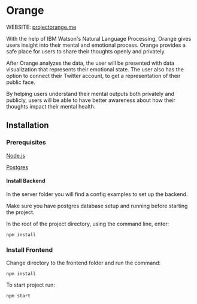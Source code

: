 # Orange

WEBSITE: [projectorange.me](https://projectorange.me/)

With the help of IBM Watson's Natural Language Processing, Orange gives users
insight into their mental and emotional process. Orange provides a safe place
for users to share their thoughts openly and privately.

After Orange analyzes the data, the user will be presented with data
visualization that represents their emotional state. The user also has the
option to connect their Twitter account, to get a representation of their public
face.

By helping users understand their mental outputs both privately and publicly,
users will be able to have better awareness about how their thoughts impact
their mental health.

## Installation

### Prerequisites

[Node.js](https://nodejs.org)

[Postgres](https://www.postgresql.org)

#### Install Backend

In the server folder you will find a config examples to set up the backend.

Make sure you have postgres database setup and running before starting the
project.

In the root of the project directory, using the command line, enter:

`npm install`

### Install Frontend

Change directory to the frontend folder and run the command:

`npm install`

To start project run:

`npm start`
